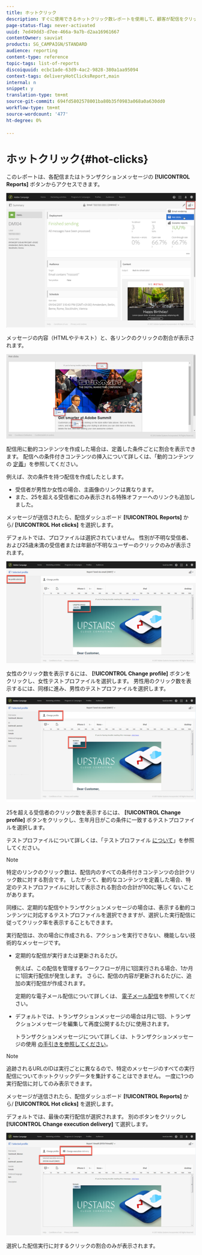 ```yaml
---
title: ホットクリック
description: すぐに使用できるホットクリック数レポートを使用して、顧客が配信をクリックした場所を知ることができます。
page-status-flag: never-activated
uuid: 7ed49dd3-d7ee-466a-9a7b-d2aa16961667
contentOwner: sauviat
products: SG_CAMPAIGN/STANDARD
audience: reporting
content-type: reference
topic-tags: list-of-reports
discoiquuid: ecbc1ade-63d9-4ac2-9828-380a1aa95094
context-tags: deliveryHotClicksReport,main
internal: n
snippet: y
translation-type: tm+mt
source-git-commit: 694fd5802578001ba80b35f0983a068a0a630dd0
workflow-type: tm+mt
source-wordcount: '477'
ht-degree: 0%

---
```



# ホットクリック{#hot-clicks}

このレポートは、各配信またはトランザクションメッセージの **[!UICONTROL Reports]** ボタンからアクセスできます。

![](assets/delivery_reports_hot-clicks_4.png)

メッセージの内容（HTMLやテキスト）と、各リンクのクリックの割合が表示されます。

![](assets/delivery_reports_10.png)

配信用に動的コンテンツを作成した場合は、定義した条件ごとに割合を表示できます。 配信への条件付きコンテンツの挿入について詳しくは、「動的コンテンツの [定義](../../designing/using/personalization.md#defining-dynamic-content-in-an-email)」を参照してください。

例えば、次の条件を持つ配信を作成したとします。

* 受信者が男性か女性の場合、主画像のリンクは異なります。
* また、25を超える受信者にのみ表示される特殊オファーへのリンクも追加しました。

メッセージが送信されたら、配信ダッシュボード **[!UICONTROL Reports]** から/ **[!UICONTROL Hot clicks]** を選択します。

デフォルトでは、プロファイルは選択されていません。 性別が不明な受信者、および25歳未満の受信者または年齢が不明なユーザーのクリックのみが表示されます。

![](assets/delivery_reports_hot-clicks_1.png)

女性のクリック数を表示するには、 **[!UICONTROL Change profile]** ボタンをクリックし、女性テストプロファイルを選択します。 男性用のクリック数を表示するには、同様に進み、男性のテストプロファイルを選択します。

![](assets/delivery_reports_hot-clicks_2.png)

25を超える受信者のクリック数を表示するには、 **[!UICONTROL Change profile]** ボタンをクリックし、生年月日がこの条件に一致するテストプロファイルを選択します。

テストプロファイルについて詳しくは、「テストプロファイル [について](../../audiences/using/managing-test-profiles.md)」を参照してください。

>[!NOTE]
>
>特定のリンクのクリック数は、配信内のすべての条件付きコンテンツの合計クリック数に対する割合です。 したがって、動的なコンテンツを定義した場合、特定のテストプロファイルに対して表示される割合の合計が100に等しくないことがあります。

同様に、定期的な配信やトランザクションメッセージの場合は、表示する動的コンテンツに対応するテストプロファイルを選択できますが、選択した実行配信に従ってクリック率を表示することもできます。

実行配信は、次の場合に作成される、アクションを実行できない、機能しない技術的なメッセージです。

* 定期的な配信が実行または更新されるたび。

   例えば、この配信を管理するワークフローが月に1回実行される場合、1か月に1回実行配信が発生します。 さらに、配信の内容が更新されるたびに、追加の実行配信が作成されます。

   定期的な電子メール配信について詳しくは、 [電子メール配信](../../automating/using/email-delivery.md)を参照してください。

* デフォルトでは、トランザクションメッセージの場合は月に1回、トランザクションメッセージを編集して再度公開するたびに使用されます。

   トランザクションメッセージについて詳しくは、トランザクションメッセージの使用 [の手引きを参照してください](../../channels/using/getting-started-with-transactional-msg.md)。

>[!NOTE]
>
>追跡されるURLのIDは実行ごとに異なるので、特定のメッセージのすべての実行配信についてホットクリックデータを集計することはできません。 一度に1つの実行配信に対してのみ表示できます。

メッセージが送信されたら、配信ダッシュボード **[!UICONTROL Reports]** から/ **[!UICONTROL Hot clicks]** を選択します。

デフォルトでは、最後の実行配信が選択されます。 別のボタンをクリックし **[!UICONTROL Change execution delivery]** て選択します。

![](assets/delivery_reports_hot-clicks_3.png)

選択した配信実行に対するクリックの割合のみが表示されます。
